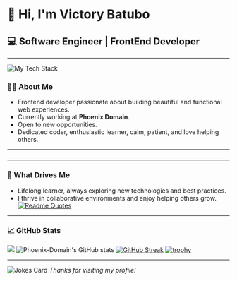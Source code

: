 # 👋 Hi, I'm Victory Batubo

## 💻 Software Engineer | FrontEnd Developer

---
![My Tech Stack](https://github-readme-tech-stack.vercel.app/api/cards?lineCount=2&width=700&line1=html5%2Chtml5%2Cf6ea34%3Bjavascript%2Cjavascript%2Cfff800%3Bcss3%2Ccss3%2C0096ff%3Bbootstrap%2Cbootstrap%2C2f5af5%3Breact%2Creact%2C003ffa%3Bvite%2Cvite%2Caf00ff%3B&line2=figma%2Cfigma%2Cb117c7%3B)

### 🧑‍💻 About Me

- Frontend developer passionate about building beautiful and functional web experiences.
- Currently working at **Phoenix Domain**.
- Open to new opportunities.
- Dedicated coder, enthusiastic learner, calm, patient, and love helping others.

---

###


---

### 🚀 What Drives Me

- Lifelong learner, always exploring new technologies and best practices.
- I thrive in collaborative environments and enjoy helping others grow.
[![Readme Quotes](https://quotes-github-readme.vercel.app/api?type=horizontal&theme=dark)](https://github.com/Phoenix-Domain/github-readme-quotes)

---


### 📈 GitHub Stats

![](https://komarev.com/ghpvc/?username=Phoenix-Domain)
![Phoenix-Domain's GitHub stats](https://github-readme-stats.vercel.app/api?username=Phoenix-Domain&show=reviews&show_icons=true&theme=radical)
[![GitHub Streak](https://streak-stats.demolab.com/?user=Phoenix-Domain&theme=dark)](https://git.io/streak-stats)
[![trophy](https://github-profile-trophy.vercel.app/?username=Phoenix-Domain&theme=onedark)](https://github.com/Phoenix-Domain/github-profile-trophy)



---
![Jokes Card](https://readme-jokes.vercel.app/api)
_Thanks for visiting my profile!_
